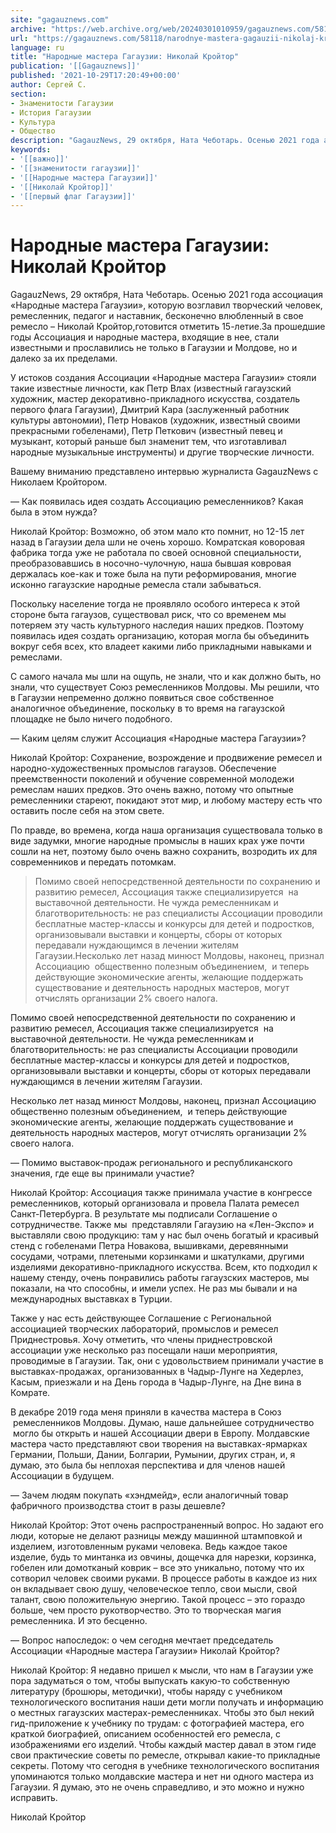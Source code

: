 ```yaml
---
site: "gagauznews.com"
archive: "https://web.archive.org/web/20240301010959/gagauznews.com/58118/narodnye-mastera-gagauzii-nikolaj-krojtor.html"
url: "https://gagauznews.com/58118/narodnye-mastera-gagauzii-nikolaj-krojtor.html"
language: ru
title: "Народные мастера Гагаузии: Николай Кройтор"
publication: '[[Gagauznews]]'
published: '2021-10-29T17:20:49+00:00'
author: Сергей С.
section:
- Знаменитости Гагаузии
- История Гагаузии
- Культура
- Общество
description: "GagauzNews, 29 октября, Ната Чеботарь. Осенью 2021 года ассоциация «Народные мастера Гагаузии», которую возглавил творческий человек, ремесленник, педагог и наставник, бесконечно влюбленный в свое ремесло – Николай Кройтор, готовится отметить 15-летие. За прошедшие годы Ассоциация и народные мастера, входящие в нее, стали известными и прославились не только в Гагаузии и Молдове, но и далеко за их пределами. У истоков создания Ассоциации «Народные мастера Гагаузии» стояли такие известные личности, как Петр Влах (известный гагаузский художник, мастер декоративно-прикладного искусства, создатель первого флага Гагаузии), Дмитрий Кара (заслуженный работник культуры автономии), Петр Новаков (художник, известный своими прекрасными гобеленами), Петр Петкович (известный певец и музыкант, […]"
keywords:
- '[[важно]]'
- '[[знаменитости гагаузии]]'
- '[[Народные мастера Гагаузии]]'
- '[[Николай Кройтор]]'
- '[[первый флаг Гагаузии]]'
---
```


# Народные мастера Гагаузии: Николай Кройтор

GagauzNews, 29 октября, Ната Чеботарь. Осенью 2021 года ассоциация «Народные мастера Гагаузии», которую возглавил творческий человек, ремесленник, педагог и наставник, бесконечно влюбленный в свое ремесло – Николай Кройтор,готовится отметить 15-летие.За прошедшие годы Ассоциация и народные мастера, входящие в нее, стали известными и прославились не только в Гагаузии и Молдове, но и далеко за их пределами.

У истоков создания Ассоциации «Народные мастера Гагаузии» стояли такие известные личности, как Петр Влах (известный гагаузский художник, мастер декоративно-прикладного искусства, создатель первого флага Гагаузии), Дмитрий Кара (заслуженный работник культуры автономии), Петр Новаков (художник, известный своими прекрасными гобеленами), Петр Петкович (известный певец и музыкант, который раньше был знаменит тем, что изготавливал народные музыкальные инструменты) и другие творческие личности.

Вашему вниманию представлено интервью журналиста GagauzNews с Николаем Кройтором.

— Как появилась идея создать Ассоциацию ремесленников? Какая была в этом нужда?

Николай Кройтор: Возможно, об этом мало кто помнит, но 12-15 лет назад в Гагаузии дела шли не очень хорошо. Комратская коворовая фабрика тогда уже не работала по своей основной специальности, преобразовавшись в носочно-чулочную, наша бывшая ковровая держалась кое-как и тоже была на пути реформирования, многие исконно гагаузские народные ремесла стали забываться.

Поскольку население тогда не проявляло особого интереса к этой стороне быта гагаузов, существовал риск, что со временем мы потеряем эту часть культурного наследия наших предков. Поэтому появилась идея создать организацию, которая могла бы объединить вокруг себя всех, кто владеет какими либо прикладными навыками и ремеслами.

С самого начала мы шли на ощупь, не знали, что и как должно быть, но знали, что существует Союз ремесленников Молдовы. Мы решили, что в Гагаузии непременно должно появиться свое собственное аналогичное объединение, поскольку в то время на гагаузской площадке не было ничего подобного.

— Каким целям служит Ассоциация «Народные мастера Гагаузии»?

Николай Кройтор: Сохранение, возрождение и продвижение ремесел и народно-художественных промыслов гагаузов. Обеспечение преемственности поколений и обучение современной молодежи ремеслам наших предков. Это очень важно, потому что опытные ремесленники стареют, покидают этот мир, и любому мастеру есть что оставить после себя на этом свете.

По правде, во времена, когда наша организация существовала только в виде задумки, многие народные промыслы в наших крах уже почти сошли на нет, поэтому было очень важно сохранить, возродить их для современников и передать потомкам.

> Помимо своей непосредственной деятельности по сохранению и развитию ремесел, Ассоциация также специализируется  на выставочной деятельности. Не чужда ремесленникам и благотворительность: не раз специалисты Ассоциации проводили бесплатные мастер-классы и конкурсы для детей и подростков, организовывали выставки и концерты, сборы от которых передавали нуждающимся в лечении жителям Гагаузии.Несколько лет назад минюст Молдовы, наконец, признал Ассоциацию  общественно полезным объединением,  и теперь действующие экономические агенты, желающие поддержать существование и деятельность народных мастеров, могут отчислять организации 2% своего налога.

Помимо своей непосредственной деятельности по сохранению и развитию ремесел, Ассоциация также специализируется  на выставочной деятельности. Не чужда ремесленникам и благотворительность: не раз специалисты Ассоциации проводили бесплатные мастер-классы и конкурсы для детей и подростков, организовывали выставки и концерты, сборы от которых передавали нуждающимся в лечении жителям Гагаузии.

Несколько лет назад минюст Молдовы, наконец, признал Ассоциацию  общественно полезным объединением,  и теперь действующие экономические агенты, желающие поддержать существование и деятельность народных мастеров, могут отчислять организации 2% своего налога.

— Помимо выставок-продаж регионального и республиканского значения, где еще вы принимали участие?

Николай Кройтор: Ассоциация также принимала участие в конгрессе ремесленников, который организовала и провела Палата ремесел Санкт-Петербурга. В результате мы подписали Соглашение о сотрудничестве. Также мы  представляли Гагаузию на «Лен-Экспо» и выставляли свою продукцию: там у нас был очень богатый и красивый стенд с гобеленами Петра Новакова, вышивками, деревянными сосудами, чотрами, плетеными корзинками и шкатулками, другими изделиями декоративно-прикладного искусства. Всем, кто подходил к нашему стенду, очень понравились работы гагаузских мастеров, мы показали, на что способны, и имели успех. Не раз мы бывали и на международных выставках в Турции.

Также у нас есть действующее Соглашение с Региональной ассоциацией творческих лабораторий, промыслов и ремесел Приднестровья. Хочу отметить, что члены приднестровской ассоциации уже несколько раз посещали наши мероприятия, проводимые в Гагаузии. Так, они с удовольствием принимали участие в выставках-продажах, организованных в Чадыр-Лунге на Хедерлез, Касым, приезжали и на День города в Чадыр-Лунге, на Дне вина в Комрате.

В декабре 2019 года меня приняли в качества мастера в Союз  ремесленников Молдовы. Думаю, наше дальнейшее сотрудничество  могло бы открыть и нашей Ассоциации двери в Европу. Молдавские мастера часто представляют свои творения на выставках-ярмарках Германии, Польши, Дании, Болгарии, Румынии, других стран, и, я думаю, это была бы неплохая перспектива и для членов нашей Ассоциации в будущем.

— Зачем людям покупать «хэндмейд», если аналогичный товар фабричного производства стоит в разы дешевле?

Николай Кройтор: Этот очень распространенный вопрос. Но задают его люди, которые не делают разницы между машинной штамповкой и изделием, изготовленным руками человека. Ведь каждое такое изделие, будь то минтанка из овчины, дощечка для нарезки, корзинка, гобелен или домотканый коврик – все это уникально, потому что их сотворил человек своими руками. В процессе работы в каждое из них он вкладывает свою душу, человеческое тепло, свои мысли, свой талант, свою положительную энергию. Такой процесс – это гораздо больше, чем просто рукотворчество. Это то творческая магия ремесленника. И это бесценно.

— Вопрос напоследок: о чем сегодня мечтает председатель Ассоциации «Народные мастера Гагаузии» Николай Кройтор?

Николай Кройтор: Я недавно пришел к мысли, что нам в Гагаузии уже пора задуматься о том, чтобы выпускать какую-то собственную литературу (брошюры, методички), чтобы наряду с учебником технологического воспитания наши дети могли получать и информацию о местных гагаузских мастерах-ремесленниках. Чтобы это был некий гид-приложение к учебнику по трудам: с фотографией мастера, его краткой биографией, описанием особенностей его ремесла, с изображениями его изделий. Чтобы каждый мастер давал в этом гиде свои практические советы по ремесле, открывал какие-то прикладные секреты. Потому что сегодня в учебнике технологического воспитания упоминаются только молдавские мастера и нет ни одного мастера из Гагаузии. Я думаю, это не очень справедливо, и это можно и нужно исправить.

Николай Кройтор
